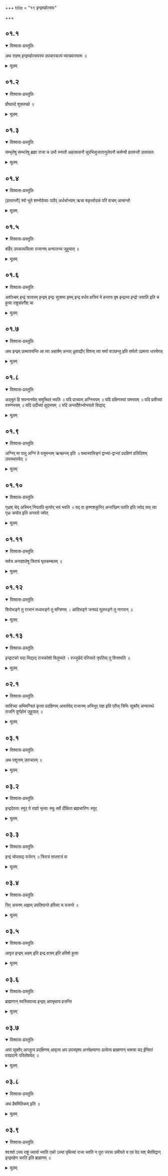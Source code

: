 +++
title = "१९ इन्द्रमहोत्सवः"

+++
## ०१.१

<details open><summary>विश्वास-प्रस्तुतिः</summary>

अथ राज्ञम् इन्द्रमहोत्सवस्य उपचारकल्पं व्याख्यास्यामः ॥  
</details>

<details><summary>मूलम्</summary>

अथ राज्ञम् इन्द्रमहोत्सवस्य उपचारकल्पं व्याख्यास्यामः ॥  
</details>


## ०१.२

<details open><summary>विश्वास-प्रस्तुतिः</summary>

प्रौष्ठपदे शुक्लपक्षे ॥  
</details>

<details><summary>मूलम्</summary>

प्रौष्ठपदे शुक्लपक्षे ॥  
</details>


## ०१.३

<details open><summary>विश्वास-प्रस्तुतिः</summary>

सम्भृतेषु सम्भारेषु ब्रह्मा राजा च उभौ स्नातौ अहतवसनौ सुरभिसुजातानुलेपनौ कर्मण्यौ व्रतवन्तौ उपवसतः  
</details>

<details><summary>मूलम्</summary>

सम्भृतेषु सम्भारेषु ब्रह्मा राजा च उभौ स्नातौ अहतवसनौ सुरभिसुजातानुलेपनौ कर्मण्यौ व्रतवन्तौ उपवसतः  
</details>


## ०१.४

<details open><summary>विश्वास-प्रस्तुतिः</summary>

[व्रतवन्तौ] श्वो भूते शम्नोदेव्याः पादैर् अर्धर्चाभ्याम् ऋचा षकृत्वोदकं परि वाचम् आचान्तो  
</details>

<details><summary>मूलम्</summary>

[व्रतवन्तौ] श्वो भूते शम्नोदेव्याः पादैर् अर्धर्चाभ्याम् ऋचा षकृत्वोदकं परि वाचम् आचान्तो  
</details>


## ०१.५

<details open><summary>विश्वास-प्रस्तुतिः</summary>

बर्हिर् उपकल्पयित्वा राजानम् अन्वालभ्य जुहुयात् ॥  
</details>

<details><summary>मूलम्</summary>

बर्हिर् उपकल्पयित्वा राजानम् अन्वालभ्य जुहुयात् ॥  
</details>


## ०१.६

<details open><summary>विश्वास-प्रस्तुतिः</summary>

अर्वाञ्चम् इन्द्रं त्रातारम् इन्द्रम् इन्द्रः सुत्रामा इमम् इन्द्र वर्धय क्षत्रियं मे हन्ताय वृष इन्द्रस्य इन्द्रो जयाति इति च हुत्वा राष्ट्रसंवर्गैश् चा  
</details>

<details><summary>मूलम्</summary>

अर्वाञ्चम् इन्द्रं त्रातारम् इन्द्रम् इन्द्रः सुत्रामा इमम् इन्द्र वर्धय क्षत्रियं मे हन्ताय वृष इन्द्रस्य इन्द्रो जयाति इति च हुत्वा राष्ट्रसंवर्गैश् चा  
</details>


## ०१.७

<details open><summary>विश्वास-प्रस्तुतिः</summary>

अथ इन्द्रम् उत्थापयन्ति आ त्वा अहार्षम् अन्तर् ध्रुवाद्यौर् विशस् त्वा सर्वा वाञ्छन्तु इति सर्वतो ऽप्रमत्ता धारयेरन्न्  
</details>

<details><summary>मूलम्</summary>

अथ इन्द्रम् उत्थापयन्ति आ त्वा अहार्षम् अन्तर् ध्रुवाद्यौर् विशस् त्वा सर्वा वाञ्छन्तु इति सर्वतो ऽप्रमत्ता धारयेरन्न्  
</details>


## ०१.८

<details open><summary>विश्वास-प्रस्तुतिः</summary>

अद्भुतं हि सवनानयेत् समुत्थितं भवति ॥ यदि प्राच्याम् अग्निभयम् ॥ यदि दक्षिणस्यां यमभयम् ॥ यदि प्रतीच्यां वरुणभयम् ॥ यदि उदीच्यां क्षुद्भयम् ॥ यदि अन्तर्देशेभ्योभयतो विद्याद्  
</details>

<details><summary>मूलम्</summary>

अद्भुतं हि सवनानयेत् समुत्थितं भवति ॥ यदि प्राच्याम् अग्निभयम् ॥ यदि दक्षिणस्यां यमभयम् ॥ यदि प्रतीच्यां वरुणभयम् ॥ यदि उदीच्यां क्षुद्भयम् ॥ यदि अन्तर्देशेभ्योभयतो विद्याद्  
</details>


## ०१.९

<details open><summary>विश्वास-प्रस्तुतिः</summary>

अग्निर् मा पातु अग्निं ते वसुमन्तम् ऋच्छन्त्व् इति ॥ यथास्वलिङ्गं द्वाभ्यां-द्वाभ्यां प्रदक्षिणं प्रतिदिशम् उपस्थापयेत् ॥  
</details>

<details><summary>मूलम्</summary>

अग्निर् मा पातु अग्निं ते वसुमन्तम् ऋच्छन्त्व् इति ॥ यथास्वलिङ्गं द्वाभ्यां-द्वाभ्यां प्रदक्षिणं प्रतिदिशम् उपस्थापयेत् ॥  
</details>


## ०१.१०

<details open><summary>विश्वास-प्रस्तुतिः</summary>

गृध्रश् चेद् अस्मिन् निपतति मृत्योर् भयं भवति ॥ यद् वा कृष्णशकुनिर् अन्तरिक्ष्र्ण पतति इति जपेद् यस् त्वा गृध्रः कपोत इति अन्ततो जपेत्  
</details>

<details><summary>मूलम्</summary>

गृध्रश् चेद् अस्मिन् निपतति मृत्योर् भयं भवति ॥ यद् वा कृष्णशकुनिर् अन्तरिक्ष्र्ण पतति इति जपेद् यस् त्वा गृध्रः कपोत इति अन्ततो जपेत्  
</details>


## ०१.११

<details open><summary>विश्वास-प्रस्तुतिः</summary>

सर्वत्र अनाज्ञातेषु त्रिरात्रं घृतकम्बलम् ॥  
</details>

<details><summary>मूलम्</summary>

सर्वत्र अनाज्ञातेषु त्रिरात्रं घृतकम्बलम् ॥  
</details>


## ०१.१२

<details open><summary>विश्वास-प्रस्तुतिः</summary>

शिरोभङ्गे तु राजानं मध्यभङ्गे तु मन्त्रिणम् । आदिभङ्गे जनपदं मूलभङ्गे तु नागरान् ॥  
</details>

<details><summary>मूलम्</summary>

शिरोभङ्गे तु राजानं मध्यभङ्गे तु मन्त्रिणम् । आदिभङ्गे जनपदं मूलभङ्गे तु नागरान् ॥  
</details>


## ०१.१३

<details open><summary>विश्वास-प्रस्तुतिः</summary>

इन्द्राटको यदा भिद्याद् राजकोशो विलुप्यते । रज्जुछेदे परिजाते नृपतिस् तु विनश्यति ॥  
</details>

<details><summary>मूलम्</summary>

इन्द्राटको यदा भिद्याद् राजकोशो विलुप्यते । रज्जुछेदे परिजाते नृपतिस् तु विनश्यति ॥  
</details>


## ०२.१

<details open><summary>विश्वास-प्रस्तुतिः</summary>

सावित्र्या अभिमन्त्रितं कृत्वा प्रदक्षिणम् आवर्तयेद् राजानम् अभिभूर् यज्ञ इति एतैस् त्रिभिः सूक्तैर् अन्वारब्धे राजनि पूर्णहोमं जुहुयात् ॥  
</details>

<details><summary>मूलम्</summary>

सावित्र्या अभिमन्त्रितं कृत्वा प्रदक्षिणम् आवर्तयेद् राजानम् अभिभूर् यज्ञ इति एतैस् त्रिभिः सूक्तैर् अन्वारब्धे राजनि पूर्णहोमं जुहुयात् ॥  
</details>


## ०३.१

<details open><summary>विश्वास-प्रस्तुतिः</summary>

अथ पशूनाम् उपाचारम् ॥  
</details>

<details><summary>मूलम्</summary>

अथ पशूनाम् उपाचारम् ॥  
</details>


## ०३.२

<details open><summary>विश्वास-प्रस्तुतिः</summary>

इन्द्रदेवताः स्युर् ये राज्ञो भृत्याः स्युः सर्वे दीक्षिता ब्रह्मचारिणः स्युर्  
</details>

<details><summary>मूलम्</summary>

इन्द्रदेवताः स्युर् ये राज्ञो भृत्याः स्युः सर्वे दीक्षिता ब्रह्मचारिणः स्युर्  
</details>


## ०३.३

<details open><summary>विश्वास-प्रस्तुतिः</summary>

इन्द्रं चोपसद्य यजेरन् ॥ त्रिरात्रं सप्तरात्रं वा  
</details>

<details><summary>मूलम्</summary>

इन्द्रं चोपसद्य यजेरन् ॥ त्रिरात्रं सप्तरात्रं वा  
</details>


## ०३.४

<details open><summary>विश्वास-प्रस्तुतिः</summary>

त्रिर् अयनम् अह्नाम् उपतिष्ठन्ते हविसा च यजन्ते ॥  
</details>

<details><summary>मूलम्</summary>

त्रिर् अयनम् अह्नाम् उपतिष्ठन्ते हविसा च यजन्ते ॥  
</details>


## ०३.५

<details open><summary>विश्वास-प्रस्तुतिः</summary>

आवृत इन्द्रम् अहम् इति इन्द्र क्षत्रम् इति हविषो हुत्वा  
</details>

<details><summary>मूलम्</summary>

आवृत इन्द्रम् अहम् इति इन्द्र क्षत्रम् इति हविषो हुत्वा  
</details>


## ०३.६

<details open><summary>विश्वास-प्रस्तुतिः</summary>

ब्राह्मणान् स्वस्तिवाच्य इन्द्रम् अवभृथाय व्रजन्ति  
</details>

<details><summary>मूलम्</summary>

ब्राह्मणान् स्वस्तिवाच्य इन्द्रम् अवभृथाय व्रजन्ति  
</details>


## ०३.७

<details open><summary>विश्वास-प्रस्तुतिः</summary>

अपां सूक्तैर् आप्लुत्य प्रदक्षिणम् आवृत्य अप उपस्पृश्य अनपेक्षमाणाः प्रत्येत्य ब्राह्मणान् भक्त्या यद् ईप्सितं वरप्रदानैः परितोषयेत् ॥  
</details>

<details><summary>मूलम्</summary>

अपां सूक्तैर् आप्लुत्य प्रदक्षिणम् आवृत्य अप उपस्पृश्य अनपेक्षमाणाः प्रत्येत्य ब्राह्मणान् भक्त्या यद् ईप्सितं वरप्रदानैः परितोषयेत् ॥  
</details>


## ०३.८

<details open><summary>विश्वास-प्रस्तुतिः</summary>

अथ हैषमितिकम् इति ॥  
</details>

<details><summary>मूलम्</summary>

अथ हैषमितिकम् इति ॥  
</details>


## ०३.९

<details open><summary>विश्वास-प्रस्तुतिः</summary>

श्वःश्वो ऽस्य राष्ट्रं ज्यायो भवति एको ऽस्यां पृथिव्यां राजा भवति न पुरा जरसः प्रमीयते य एवं वेद यश् चैवंविद्वान् इन्द्रमहेण चरति इति ब्राह्मणम् ॥
</details>

<details><summary>मूलम्</summary>

श्वःश्वो ऽस्य राष्ट्रं ज्यायो भवति एको ऽस्यां पृथिव्यां राजा भवति न पुरा जरसः प्रमीयते य एवं वेद यश् चैवंविद्वान् इन्द्रमहेण चरति इति ब्राह्मणम् ॥
</details>


